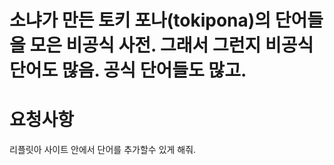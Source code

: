 # 소냐가 만든 토키 포나(tokipona)의 단어들을 모은 비공식 사전. 그래서 그런지 비공식 단어도 많음. 공식 단어들도 많고.

# 요청사항
리플릿아 사이트 안에서 단어를 추가할수 있게 해줘.
